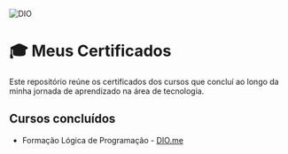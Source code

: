 ![DIO](https://img.shields.io/badge/DIO-Certified-blue)
# 🎓 Meus Certificados

Este repositório reúne os certificados dos cursos que concluí ao longo da minha jornada de aprendizado na área de tecnologia.

## Cursos concluídos

- Formação Lógica de Programação - [DIO.me](https://www.dio.me/)



